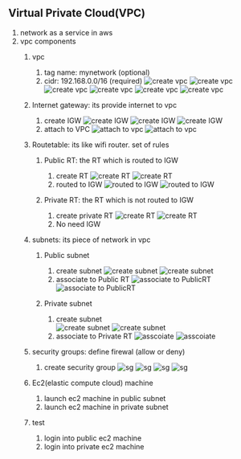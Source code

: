 ## Virtual Private Cloud(VPC) 
   1. network as a service in aws 
   2. vpc components
      1. vpc 
         1. tag name: mynetwork (optional)
         2. cidr: 192.168.0.0/16  (required) 
      ![create vpc](images/vpc1.png)
      ![create vpc](images/vpc2.png)
      ![create vpc](images/vpc3.png)
      ![create vpc](images/vpc4.png)
      ![create vpc](images/vpc5.png)
      ![create vpc](images/vpc6.png)
      1. Internet gateway: its provide internet to vpc 
           1. create IGW 
         ![create IGW](images/vpc7.png)
         ![create IGW](images/vpc8.png)
         ![create IGW](images/vpc9.png)
           2. attach to VPC 
          ![attach to vpc](images/vpc10.png)
          ![attach to vpc](images/vpc11.png)

      2. Routetable: its like wifi router. set of rules 
            1. Public RT: the RT which is routed to IGW 
               1. create RT 
              ![create RT](images/vpc13.png)
              ![create RT](images/vpc12.png)
               1. routed to IGW 
               ![routed to IGW](images/Public-ass-rt.png)
               ![routed to IGW](images/route.png)

            2. Private RT: the RT which is not routed to IGW 
               1. create private RT 
                 ![create RT](images/vpc13.png)
                 ![create RT](images/vpc14.png)
               2. No need IGW
      3. subnets: its piece of network in vpc 
           1. Public subnet 
              1. create subnet 
              ![create subnet](images/vpc15.png)
              ![create subnet](images/vpc16.png)
              1. associate to Public RT 
              ![associate to PublicRT](images/pUbluc-sub-RT.png)
              ![associate to PublicRT](images/Publi-sub-Rt-1.png)

           2. Private subnet
              1. create subnet  
              ![create subnet](images/private-subnet-1.png)
              ![create subnet](images/private-subnet-2.png)
              1. associate to Private RT
              ![asscoiate](images/Private-sub-Rt.png)
              ![asscoiate](images/Pri-sub-rt-1.png)
      4. security groups: define firewal (allow or deny)
         1. create security group 
          ![sg](images/sg1.png)
          ![sg](images/sg2.png)
          ![sg](images/sg3.png)
          ![sg](images/sg4.png)
      5. Ec2(elastic compute cloud) machine 
         1. launch ec2 machine in public subnet 
         2. launch ec2 machine in private subnet 
      6. test 
          1. login into public ec2 machine 
          2. login into private ec2 machine
